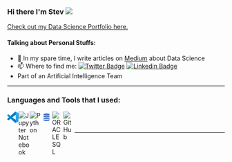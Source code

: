 ### Hi there I'm Stev <img src="https://media.giphy.com/media/hvRJCLFzcasrR4ia7z/giphy.gif" width="25px">

[Check out my Data Science Portfolio here.](https://stev-create.github.io/)

#### Talking about Personal Stuffs:
- 📝 In my spare time, I write articles on [Medium](https://stevkarta.medium.com/) about Data Science 
- 📫 Where to find me: [![Twitter Badge](https://img.shields.io/badge/-Twitter-00acee?style=flat-square&logo=Twitter&logoColor=white)](https://twitter.com/Stev_setiawan) [![Linkedin Badge](https://img.shields.io/badge/-LinkedIn-0e76a8?style=flat-square&logo=Linkedin&logoColor=white)](https://www.linkedin.com/in/stevanus-setiawan-825209191/)
- Part of an Artificial Intelligence Team
 ---

### Languages and Tools that I used:

<img align="left" alt="Visual Studio Code" width="26px" src="https://raw.githubusercontent.com/github/explore/80688e429a7d4ef2fca1e82350fe8e3517d3494d/topics/visual-studio-code/visual-studio-code.png" />
<img align="left" alt="Jupyter Notebook" width="26px" src="https://camo.githubusercontent.com/49b9353756ea3ff56e889712fc5b14cae079a6df3cc435ef0052559e9cefcf85/68747470733a2f2f75706c6f61642e77696b696d656469612e6f72672f77696b6970656469612f636f6d6d6f6e732f7468756d622f332f33382f4a7570797465725f6c6f676f2e7376672f38383370782d4a7570797465725f6c6f676f2e7376672e706e67" />
<img align="left" alt="Python" width="26px" src="https://raw.githubusercontent.com/jmnote/z-icons/master/svg/python.svg" />
<img align="left" alt="SQL" width="26px" src="https://raw.githubusercontent.com/github/explore/80688e429a7d4ef2fca1e82350fe8e3517d3494d/topics/sql/sql.png" />
<img align="left" alt="ORACLE SQL" width = "26px" src="https://camo.githubusercontent.com/361ebf317957972ed0a921cc40ce94b0ed138c4fc1bd8f0745074bbab63339ff/68747470733a2f2f75706c6f61642e77696b696d656469612e6f72672f77696b6970656469612f656e2f362f36382f4f7261636c655f53514c5f446576656c6f7065725f6c6f676f2e737667">
<img align="left" alt="GitHub" width="26px" src="https://raw.githubusercontent.com/jmnote/z-icons/master/svg/github.svg" />
<br></br>

 ---
